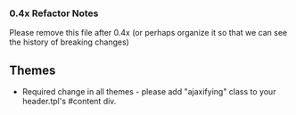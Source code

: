 ### 0.4x Refactor Notes

Please remove this file after 0.4x (or perhaps organize it so that we can see the history of breaking changes)


## Themes

* Required change in all themes - please add "ajaxifying" class to your header.tpl's #content div.

    <div class="container ajaxifying" id="content">